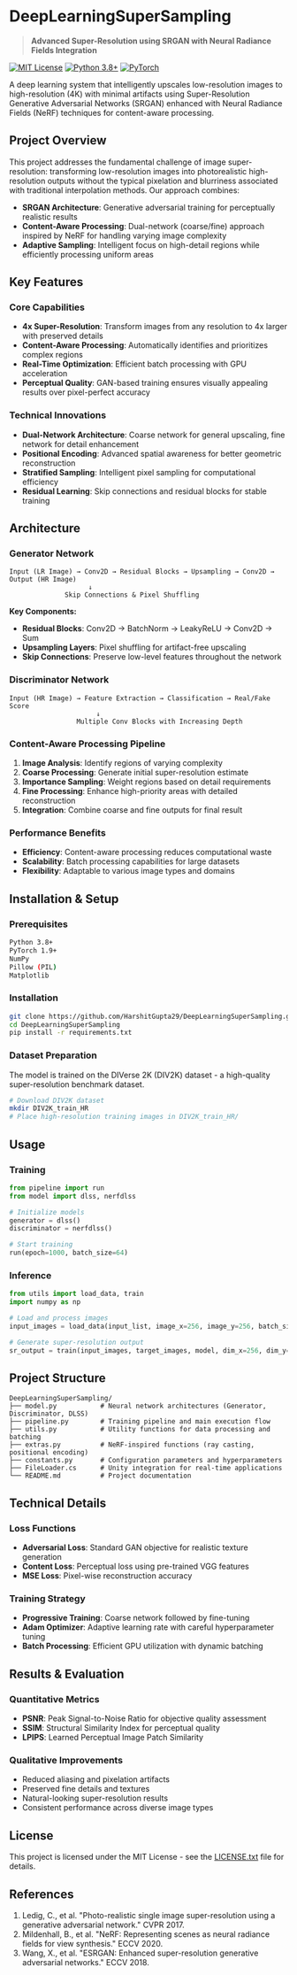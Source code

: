 # DeepLearningSuperSampling

> **Advanced Super-Resolution using SRGAN with Neural Radiance Fields Integration**

[![MIT License](https://img.shields.io/badge/License-MIT-green.svg)](https://choosealicense.com/licenses/mit/)
[![Python 3.8+](https://img.shields.io/badge/python-3.8+-blue.svg)](https://www.python.org/downloads/)
[![PyTorch](https://img.shields.io/badge/PyTorch-1.9+-red.svg)](https://pytorch.org/)

A deep learning system that intelligently upscales low-resolution images to high-resolution (4K) with minimal artifacts using Super-Resolution Generative Adversarial Networks (SRGAN) enhanced with Neural Radiance Fields (NeRF) techniques for content-aware processing.

## Project Overview

This project addresses the fundamental challenge of image super-resolution: transforming low-resolution images into photorealistic high-resolution outputs without the typical pixelation and blurriness associated with traditional interpolation methods. Our approach combines:

- **SRGAN Architecture**: Generative adversarial training for perceptually realistic results
- **Content-Aware Processing**: Dual-network (coarse/fine) approach inspired by NeRF for handling varying image complexity
- **Adaptive Sampling**: Intelligent focus on high-detail regions while efficiently processing uniform areas

## Key Features

### Core Capabilities
- **4x Super-Resolution**: Transform images from any resolution to 4x larger with preserved details
- **Content-Aware Processing**: Automatically identifies and prioritizes complex regions
- **Real-Time Optimization**: Efficient batch processing with GPU acceleration
- **Perceptual Quality**: GAN-based training ensures visually appealing results over pixel-perfect accuracy

### Technical Innovations
- **Dual-Network Architecture**: Coarse network for general upscaling, fine network for detail enhancement
- **Positional Encoding**: Advanced spatial awareness for better geometric reconstruction
- **Stratified Sampling**: Intelligent pixel sampling for computational efficiency
- **Residual Learning**: Skip connections and residual blocks for stable training

## Architecture

### Generator Network
```
Input (LR Image) → Conv2D → Residual Blocks → Upsampling → Conv2D → Output (HR Image)
                    ↓
              Skip Connections & Pixel Shuffling
```

**Key Components:**
- **Residual Blocks**: Conv2D → BatchNorm → LeakyReLU → Conv2D → Sum
- **Upsampling Layers**: Pixel shuffling for artifact-free upscaling
- **Skip Connections**: Preserve low-level features throughout the network

### Discriminator Network
```
Input (HR Image) → Feature Extraction → Classification → Real/Fake Score
                      ↓
                 Multiple Conv Blocks with Increasing Depth
```

### Content-Aware Processing Pipeline
1. **Image Analysis**: Identify regions of varying complexity
2. **Coarse Processing**: Generate initial super-resolution estimate
3. **Importance Sampling**: Weight regions based on detail requirements
4. **Fine Processing**: Enhance high-priority areas with detailed reconstruction
5. **Integration**: Combine coarse and fine outputs for final result

### Performance Benefits
- **Efficiency**: Content-aware processing reduces computational waste
- **Scalability**: Batch processing capabilities for large datasets
- **Flexibility**: Adaptable to various image types and domains

## Installation & Setup

### Prerequisites
```bash
Python 3.8+
PyTorch 1.9+
NumPy
Pillow (PIL)
Matplotlib
```

### Installation
```bash
git clone https://github.com/HarshitGupta29/DeepLearningSuperSampling.git
cd DeepLearningSuperSampling
pip install -r requirements.txt
```

### Dataset Preparation
The model is trained on the DIVerse 2K (DIV2K) dataset - a high-quality super-resolution benchmark dataset.

```bash
# Download DIV2K dataset
mkdir DIV2K_train_HR
# Place high-resolution training images in DIV2K_train_HR/
```

## Usage

### Training
```python
from pipeline import run
from model import dlss, nerfdlss

# Initialize models
generator = dlss()
discriminator = nerfdlss()

# Start training
run(epoch=1000, batch_size=64)
```

### Inference
```python
from utils import load_data, train
import numpy as np

# Load and process images
input_images = load_data(input_list, image_x=256, image_y=256, batch_size=32)

# Generate super-resolution output
sr_output = train(input_images, target_images, model, dim_x=256, dim_y=256, batch_size=32)
```

## Project Structure

```
DeepLearningSuperSampling/
├── model.py           # Neural network architectures (Generator, Discriminator, DLSS)
├── pipeline.py        # Training pipeline and main execution flow
├── utils.py           # Utility functions for data processing and batching
├── extras.py          # NeRF-inspired functions (ray casting, positional encoding)
├── constants.py       # Configuration parameters and hyperparameters
├── FileLoader.cs      # Unity integration for real-time applications
└── README.md          # Project documentation
```

## Technical Details

### Loss Functions
- **Adversarial Loss**: Standard GAN objective for realistic texture generation
- **Content Loss**: Perceptual loss using pre-trained VGG features
- **MSE Loss**: Pixel-wise reconstruction accuracy

### Training Strategy
- **Progressive Training**: Coarse network followed by fine-tuning
- **Adam Optimizer**: Adaptive learning rate with careful hyperparameter tuning
- **Batch Processing**: Efficient GPU utilization with dynamic batching

## Results & Evaluation

### Quantitative Metrics
- **PSNR**: Peak Signal-to-Noise Ratio for objective quality assessment
- **SSIM**: Structural Similarity Index for perceptual quality
- **LPIPS**: Learned Perceptual Image Patch Similarity

### Qualitative Improvements
- Reduced aliasing and pixelation artifacts
- Preserved fine details and textures
- Natural-looking super-resolution results
- Consistent performance across diverse image types

## License

This project is licensed under the MIT License - see the [LICENSE.txt](LICENSE.txt) file for details.

## References

1. Ledig, C., et al. "Photo-realistic single image super-resolution using a generative adversarial network." CVPR 2017.
2. Mildenhall, B., et al. "NeRF: Representing scenes as neural radiance fields for view synthesis." ECCV 2020.
3. Wang, X., et al. "ESRGAN: Enhanced super-resolution generative adversarial networks." ECCV 2018.
